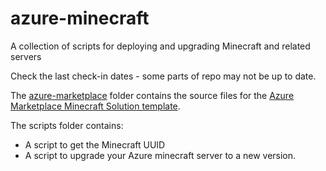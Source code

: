 # azure-minecraft
A collection of scripts for deploying and upgrading Minecraft and related servers

Check the last check-in dates - some parts of repo may not be up to date. 

The [azure-marketplace](./azure-marketplace) folder contains the source files for the [Azure Marketplace Minecraft Solution template](https://azuremarketplace.microsoft.com/en-us/marketplace/apps/msftstack.minecraft-server?tab=Overview).

The scripts folder contains:
- A script to get the Minecraft UUID
- A script to upgrade your Azure minecraft server to a new version.
